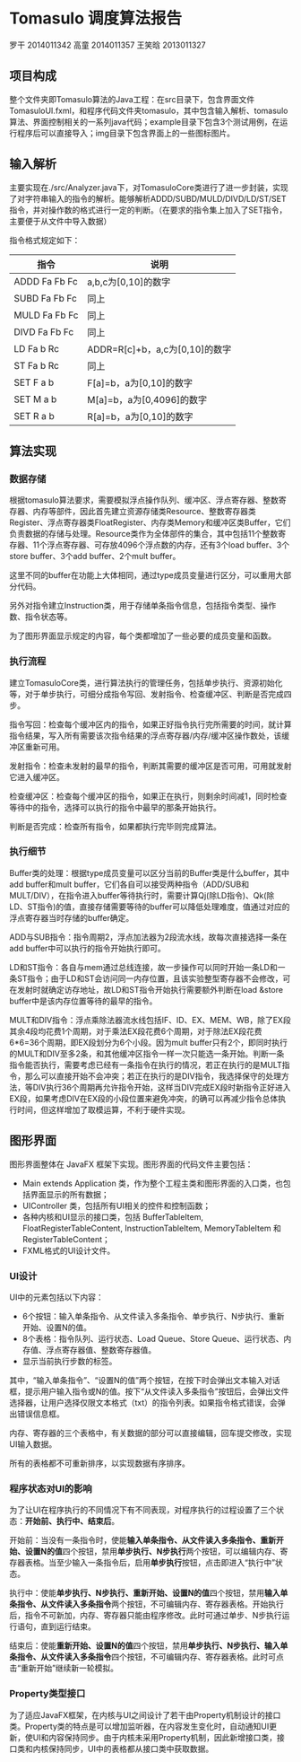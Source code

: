 # Tomasulo 调度算法报告 #
罗干 2014011342
高童 2014011357
王笑晗 2013011327

## 项目构成 ##
整个文件夹即Tomasulo算法的Java工程：在src目录下，包含界面文件TomasuloUI.fxml，和程序代码文件夹tomasulo，其中包含输入解析、tomasulo算法、界面控制相关的一系列java代码；example目录下包含3个测试用例，在运行程序后可以直接导入；img目录下包含界面上的一些图标图片。

## 输入解析 ##

主要实现在./src/Analyzer.java下，对TomasuloCore类进行了进一步封装，实现了对字符串输入的指令的解析。能够解析ADDD/SUBD/MULD/DIVD/LD/ST/SET指令，并对操作数的格式进行一定的判断。（在要求的指令集上加入了SET指令，主要便于从文件中导入数据）

指令格式规定如下：

| 指令            | 说明                        |
| ------------- | ------------------------- |
| ADDD Fa Fb Fc | a,b,c为[0,10]的数字           |
| SUBD Fa Fb Fc | 同上                        |
| MULD Fa Fb Fc | 同上                        |
| DIVD Fa Fb Fc | 同上                        |
| LD Fa b Rc    | ADDR=R[c]+b，a,c为[0,10]的数字 |
| ST Fa b Rc    | 同上                        |
| SET F a b     | F[a]=b，a为[0,10]的数字        |
| SET M a b     | M[a]=b，a为[0,4096]的数字      |
| SET R a b     | R[a]=b，a为[0,10]的数字        |

## 算法实现 ##

### 数据存储 ###

根据tomasulo算法要求，需要模拟浮点操作队列、缓冲区、浮点寄存器、整数寄存器、内存等部件，因此首先建立资源存储类Resource、整数寄存器类Register、浮点寄存器类FloatRegister、内存类Memory和缓冲区类Buffer，它们负责数据的存储与处理。Resource类作为全体部件的集合，其中包括11个整数寄存器、11个浮点寄存器、可存放4096个浮点数的内存，还有3个load buffer、3个store buffer、3个add buffer、2个mult buffer。

这里不同的buffer在功能上大体相同，通过type成员变量进行区分，可以重用大部分代码。

另外对指令建立Instruction类，用于存储单条指令信息，包括指令类型、操作数、指令状态等。

为了图形界面显示规定的内容，每个类都增加了一些必要的成员变量和函数。

### 执行流程 ###

建立TomasuloCore类，进行算法执行的管理任务，包括单步执行、资源初始化等，对于单步执行，可细分成指令写回、发射指令、检查缓冲区、判断是否完成四步。

指令写回：检查每个缓冲区内的指令，如果正好指令执行完所需要的时间，就计算指令结果，写入所有需要该次指令结果的浮点寄存器/内存/缓冲区操作数处，该缓冲区重新可用。

发射指令：检查未发射的最早的指令，判断其需要的缓冲区是否可用，可用就发射它进入缓冲区。

检查缓冲区：检查每个缓冲区的指令，如果正在执行，则剩余时间减1，同时检查等待中的指令，选择可以执行的指令中最早的那条开始执行。

判断是否完成：检查所有指令，如果都执行完毕则完成算法。

### 执行细节 ###

Buffer类的处理：根据type成员变量可以区分当前的Buffer类是什么buffer，其中add buffer和mult buffer，它们各自可以接受两种指令（ADD/SUB和MULT/DIV），在指令进入buffer等待执行时，需要计算Qj(除LD指令)、Qk(除LD、ST指令)的值，直接存储需要等待的buffer可以降低处理难度，值通过对应的浮点寄存器当时存储的buffer确定。

ADD与SUB指令：指令周期2，浮点加法器为2段流水线，故每次直接选择一条在add buffer中可以执行的指令开始执行即可。

LD和ST指令：各自与mem通过总线连接，故一步操作可以同时开始一条LD和一条ST指令；由于LD和ST会访问同一内存位置，且该实验整型寄存器不会修改，可在发射时就确定访存地址，故LD和ST指令开始执行需要额外判断在load &store buffer中是该内存位置等待的最早的指令。

MULT和DIV指令：浮点乘除法器流水线包括IF、ID、EX、MEM、WB，除了EX段其余4段均花费1个周期，对于乘法EX段花费6个周期，对于除法EX段花费6*6=36个周期，即EX段划分为6个小段。因为mult buffer只有2个，即同时执行的MULT和DIV至多2条，和其他缓冲区指令一样一次只能选一条开始。判断一条指令能否执行，需要考虑已经有一条指令在执行的情况，若正在执行的是MULT指令，那么可以直接开始不会冲突；若正在执行的是DIV指令，我选择保守的处理方法，等DIV执行36个周期再允许指令开始，这样当DIV完成EX段时新指令正好进入EX段，如果考虑DIV在EX段的小段位置来避免冲突，的确可以再减少指令总体执行时间，但这样增加了取模运算，不利于硬件实现。

## 图形界面 ##

图形界面整体在 JavaFX 框架下实现。图形界面的代码文件主要包括：

- Main extends Application 类，作为整个工程主类和图形界面的入口类，也包括界面显示的所有数据；
- UIController 类，包括所有UI相关的控件和控制函数；
- 各种内核和UI显示的接口类，包括 BufferTableItem, FloatRegisterTableContent, InstructionTableItem, MemoryTableItem 和 RegisterTableContent；
- FXML格式的UI设计文件。

### UI设计 ###

UI中的元素包括以下内容：

- 6个按钮：输入单条指令、从文件读入多条指令、单步执行、N步执行、重新开始、设置N的值。
- 8个表格：指令队列、运行状态、Load Queue、Store Queue、运行状态、内存值、浮点寄存器值、整数寄存器值。
- 显示当前执行步数的标签。

其中，“输入单条指令”、“设置N的值”两个按钮，在按下时会弹出文本输入对话框，提示用户输入指令或N的值。按下“从文件读入多条指令”按钮后，会弹出文件选择器，让用户选择仅限文本格式（txt）的指令列表。如果指令格式错误，会弹出错误信息框。

内存、寄存器的三个表格中，有关数据的部分可以直接编辑，回车提交修改，实现UI输入数据。

所有的表格都不可重新排序，以实现数据有序排序。

### 程序状态对UI的影响 ###

为了让UI在程序执行的不同情况下有不同表现，对程序执行的过程设置了三个状态：**开始前、执行中、结束后**。

开始前：当没有一条指令时，使能**输入单条指令、从文件读入多条指令、重新开始、设置N的值**四个按钮，禁用**单步执行、N步执行**两个按钮，可以编辑内存、寄存器表格。当至少输入一条指令后，启用**单步执行**按钮，点击即进入“执行中”状态。

执行中：使能**单步执行、N步执行、重新开始、设置N的值**四个按钮，禁用**输入单条指令、从文件读入多条指令**两个按钮，不可编辑内存、寄存器表格。开始执行后，指令不可新加，内存、寄存器只能由程序修改。此时可通过单步、N步执行运行语句，直到运行结束。

结束后：使能**重新开始、设置N的值**四个按钮，禁用**单步执行、N步执行、输入单条指令、从文件读入多条指令**四个按钮，不可编辑内存、寄存器表格。此时可点击“重新开始”继续新一轮模拟。

### Property类型接口 ###

为了适应JavaFX框架，在内核与UI之间设计了若干由Property机制设计的接口类。Property类的特点是可以增加监听器，在内容发生变化时，自动通知UI更新，使UI和内容保持同步。由于内核未采用Property机制，因此新增接口类，接口类和内核保持同步，UI中的表格都从接口类中获取数据。